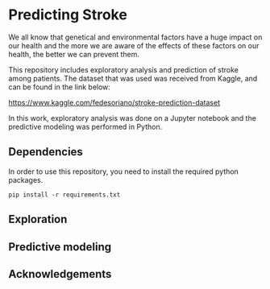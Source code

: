 # Predicting Stroke

We all know that genetical and environmental factors have a huge impact on our health and the more we are aware of the effects of these factors on our health, the better we can prevent them. 

This repository includes exploratory analysis and prediction of stroke among patients. The dataset that was used was received from Kaggle, and can be found in the link below:

https://www.kaggle.com/fedesoriano/stroke-prediction-dataset

In this work, exploratory analysis was done on a Jupyter notebook and the predictive modeling was performed in Python.

## Dependencies

In order to use this repository, you need to install the required python packages.

    pip install -r requirements.txt

## Exploration



## Predictive modeling

## Acknowledgements